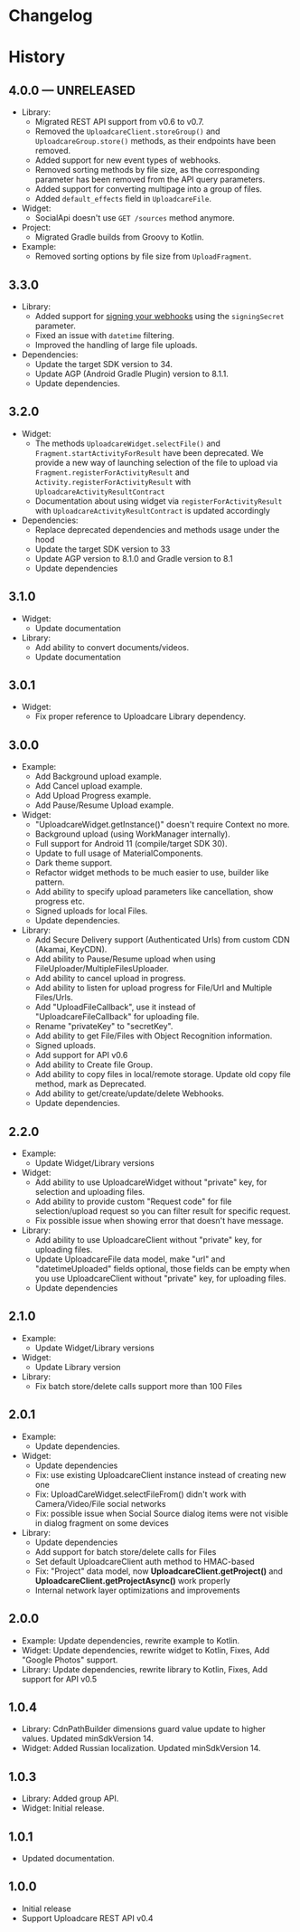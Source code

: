 # Changelog

# History

## 4.0.0 — UNRELEASED
- Library:
  - Migrated REST API support from v0.6 to v0.7.
  - Removed the `UploadcareClient.storeGroup()` and `UploadcareGroup.store()` methods, as their
    endpoints have been removed.
  - Added support for new event types of webhooks.
  - Removed sorting methods by file size, as the corresponding parameter has been removed from
    the API query parameters.
  - Added support for converting multipage into a group of files.
  - Added `default_effects` field in `UploadcareFile`.
- Widget:
  - SocialApi doesn't use `GET /sources` method anymore.
- Project:
  - Migrated Gradle builds from Groovy to Kotlin.
- Example:
  - Removed sorting options by file size from `UploadFragment`.

## 3.3.0
- Library:
  - Added support for [signing your webhooks](https://uploadcare.com/docs/webhooks/#signed-webhooks) using the `signingSecret` parameter.
  - Fixed an issue with `datetime` filtering.
  - Improved the handling of large file uploads.
- Dependencies:
  - Update the target SDK version to 34.
  - Update AGP (Android Gradle Plugin) version to 8.1.1.
  - Update dependencies.

## 3.2.0
- Widget:
    - The methods `UploadcareWidget.selectFile()` and `Fragment.startActivityForResult` have been deprecated.
      We provide a new way of launching selection of the file to upload via `Fragment.registerForActivityResult`
      and `Activity.registerForActivityResult` with `UploadcareActivityResultContract`
    - Documentation about using widget via `registerForActivityResult` with `UploadcareActivityResultContract` is updated accordingly
- Dependencies:
    - Replace deprecated dependencies and methods usage under the hood
    - Update the target SDK version to 33
    - Update AGP version to 8.1.0 and Gradle version to 8.1
    - Update dependencies

## 3.1.0
- Widget:
    - Update documentation
- Library:
    - Add ability to convert documents/videos.
    - Update documentation

## 3.0.1
- Widget:
    - Fix proper reference to Uploadcare Library dependency.

## 3.0.0
- Example:
    - Add Background upload example.
    - Add Cancel upload example.
    - Add Upload Progress example.
    - Add Pause/Resume Upload example.
- Widget:
    - "UploadcareWidget.getInstance()" doesn't require Context no more.
    - Background upload (using WorkManager internally).
    - Full support for Android 11 (compile/target SDK 30).
    - Update to full usage of MaterialComponents.
    - Dark theme support.
    - Refactor widget methods to be much easier to use, builder like pattern.
    - Add ability to specify upload parameters like cancellation, show progress etc.
    - Signed uploads for local Files.
    - Update dependencies.
- Library:
    - Add Secure Delivery support (Authenticated Urls) from custom CDN (Akamai, KeyCDN).
    - Add ability to Pause/Resume upload when using FileUploader/MultipleFilesUploader.
    - Add ability to cancel upload in progress.
    - Add ability to listen for upload progress for File/Url and Multiple Files/Urls.
    - Add "UploadFileCallback", use it instead of "UploadcareFileCallback" for uploading file.
    - Rename "privateKey" to "secretKey".
    - Add ability to get File/Files with Object Recognition information.
    - Signed uploads.
    - Add support for API v0.6
    - Add ability to Create file Group.
    - Add ability to copy files in local/remote storage. Update old copy file method, mark as Deprecated.
    - Add ability to get/create/update/delete Webhooks.
    - Update dependencies.

## 2.2.0
- Example:
    - Update Widget/Library versions
- Widget:
    - Add ability to use UploadcareWidget without "private" key, for selection and uploading files.
    - Add ability to provide custom "Request code" for file selection/upload request so you can filter result for specific request.
    - Fix possible issue when showing error that doesn't have message.
- Library:
    - Add ability to use UploadcareClient without "private" key, for uploading files.
    - Update UploadcareFile data model, make "url" and "datetimeUploaded" fields optional, those fields can be empty when you use UploadcareClient without "private" key, for uploading files.
    - Update dependencies
    
## 2.1.0
- Example:
    - Update Widget/Library versions
- Widget:
    - Update Library version
- Library:
    - Fix batch store/delete calls support more than 100 Files

## 2.0.1
- Example:
    - Update dependencies.
- Widget:
    - Update dependencies
    - Fix: use existing UploadcareClient instance instead of creating new one
    - Fix: UploadCareWidget.selectFileFrom() didn't work with Camera/Video/File social networks
    - Fix: possible issue when Social Source dialog items were not visible in dialog fragment on some devices
- Library:
    - Update dependencies
    - Add support for batch store/delete calls for Files
    - Set default UploadcareClient auth method to HMAC-based
    - Fix: "Project" data model, now **UploadcareClient.getProject()** and **UploadcareClient.getProjectAsync()** work properly
    - Internal network layer optimizations and improvements

## 2.0.0
- Example: Update dependencies, rewrite example to Kotlin.
- Widget: Update dependencies, rewrite widget to Kotlin, Fixes, Add "Google Photos" support.
- Library: Update dependencies, rewrite library to Kotlin, Fixes, Add support for API v0.5

## 1.0.4
- Library: CdnPathBuilder dimensions guard value update to higher values. Updated minSdkVersion 14.
- Widget: Added Russian localization. Updated minSdkVersion 14.

## 1.0.3
- Library: Added group API.
- Widget: Initial release.

## 1.0.1
- Updated documentation.

## 1.0.0
- Initial release
- Support Uploadcare REST API v0.4
